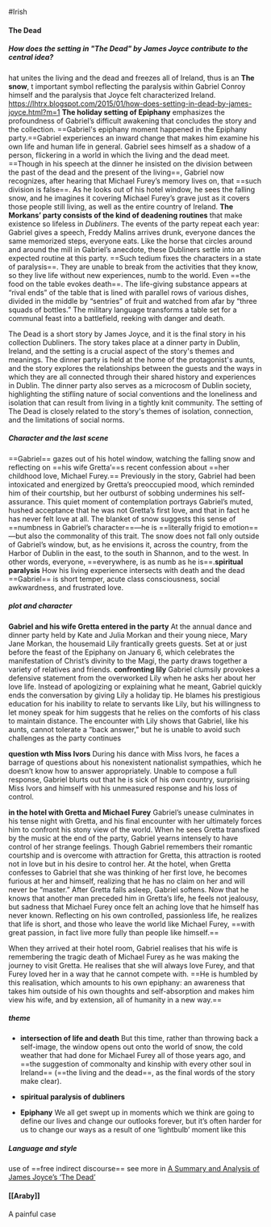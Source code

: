 #Irish



#### The Dead

##### How does the setting in "The Dead" by James Joyce contribute to the central idea?
hat unites the living and the dead and freezes all of Ireland, thus is an
**The snow**, t important symbol reflecting the paralysis within Gabriel Conroy himself and the paralysis that Joyce felt characterized Ireland.
https://lhtrx.blogspot.com/2015/01/how-does-setting-in-dead-by-james-joyce.html?m=1
**The holiday setting of Epiphany** emphasizes the profoundness of Gabriel’s difficult awakening that concludes the story and the collection. 
==Gabriel's epiphany moment happened in the Epiphany party.==Gabriel experiences an inward change that makes him examine his own life and human life in general. Gabriel sees himself as a shadow of a person, flickering in a world in which the living and the dead meet. ==Though in his speech at the dinner he insisted on the division between the past of the dead and the present of the living==, Gabriel now recognizes, after hearing that Michael Furey’s memory lives on, that ==such division is false==. As he looks out of his hotel window, he sees the falling snow, and he imagines it covering Michael Furey’s grave just as it covers those people still living, as well as the entire country of Ireland.
**The Morkans’ party consists of the kind of deadening routines** that make existence so lifeless in _Dubliners_. The events of the party repeat each year: Gabriel gives a speech, Freddy Malins arrives drunk, everyone dances the same memorized steps, everyone eats. Like the horse that circles around and around the mill in Gabriel’s anecdote, these Dubliners settle into an expected routine at this party. ==Such tedium fixes the characters in a state of paralysis==. They are unable to break from the activities that they know, so they live life without new experiences, numb to the world. Even ==the food on the table evokes death==. The life-giving substance appears at “rival ends” of the table that is lined with parallel rows of various dishes, divided in the middle by “sentries” of fruit and watched from afar by “three squads of bottles.” The military language transforms a table set for a communal feast into a battlefield, reeking with danger and death.


The Dead is a short story by James Joyce, and it is the final story in his collection Dubliners. The story takes place at a dinner party in Dublin, Ireland, and the setting is a crucial aspect of the story's themes and meanings. The dinner party is held at the home of the protagonist's aunts, and the story explores the relationships between the guests and the ways in which they are all connected through their shared history and experiences in Dublin. The dinner party also serves as a microcosm of Dublin society, highlighting the stifling nature of social conventions and the loneliness and isolation that can result from living in a tightly knit community. The setting of The Dead is closely related to the story's themes of isolation, connection, and the limitations of social norms.



##### Character and the last scene
==Gabriel== gazes out of his hotel window, watching the falling snow and reflecting on ==his wife Gretta’==s recent confession about ==her childhood love, Michael Furey.== 
Previously in the story, Gabriel had been intoxicated and energized by Gretta’s preoccupied mood, which reminded him of their courtship, but her outburst of sobbing undermines his self-assurance. This quiet moment of contemplation portrays Gabriel’s muted, hushed acceptance that he was not Gretta’s first love, and that in fact he has never felt love at all. The blanket of snow suggests this sense of ==numbness in Gabriel’s character==—he is ==literally frigid to emotion==—but also the commonality of this trait. The snow does not fall only outside of Gabriel’s window, but, as he envisions it, across the country, from the Harbor of Dublin in the east, to the south in Shannon, and to the west. In other words, everyone, ==everywhere, is as numb as he is==.**spiritual paralysis**
How his living experience intersects with death and the dead
==Gabriel== is short temper, acute class consciousness, social awkwardness, and frustrated love.




##### plot and character
**Gabriel and his wife Gretta entered in the party**
At the annual dance and dinner party held by Kate and Julia Morkan and their young niece, Mary Jane Morkan, the housemaid Lily frantically greets guests. Set at or just before the feast of the Epiphany on January 6, which celebrates the manifestation of Christ’s divinity to the Magi, the party draws together a variety of relatives and friends.
**confronting lily**
Gabriel clumsily provokes a defensive statement from the overworked Lily when he asks her about her love life. Instead of apologizing or explaining what he meant, Gabriel quickly ends the conversation by giving Lily a holiday tip. He blames his prestigious education for his inability to relate to servants like Lily, but his willingness to let money speak for him suggests that he relies on the comforts of his class to maintain distance. The encounter with Lily shows that Gabriel, like his aunts, cannot tolerate a “back answer,” but he is unable to avoid such challenges as the party continues

**question wth Miss Ivors**
During his dance with Miss Ivors, he faces a barrage of questions about his nonexistent nationalist sympathies, which he doesn’t know how to answer appropriately. Unable to compose a full response, Gabriel blurts out that he is sick of his own country, surprising Miss Ivors and himself with his unmeasured response and his loss of control.

**in the hotel with Gretta and Michael Furey**
Gabriel’s unease culminates in his tense night with Gretta, and his final encounter with her ultimately forces him to confront his stony view of the world. When he sees Gretta transfixed by the music at the end of the party, Gabriel yearns intensely to have control of her strange feelings. Though Gabriel remembers their romantic courtship and is overcome with attraction for Gretta, this attraction is rooted not in love but in his desire to control her. At the hotel, when Gretta confesses to Gabriel that she was thinking of her first love, he becomes furious at her and himself, realizing that he has no claim on her and will never be “master.” After Gretta falls asleep, Gabriel softens. Now that he knows that another man preceded him in Gretta’s life, he feels not jealousy, but sadness that Michael Furey once felt an aching love that he himself has never known. Reflecting on his own controlled, passionless life, he realizes that life is short, and those who leave the world like Michael Furey, ==with great passion, in fact live more fully than people like himself.==

When they arrived at their hotel room, Gabriel realises that his wife is remembering the tragic death of Michael Furey as he was making the journey to visit Gretta. He realises that she will always love Furey, and that Furey loved her in a way that he cannot compete with. ==He is humbled by this realisation, which amounts to his own epiphany: an awareness that takes him outside of his own thoughts and self-absorption and makes him view his wife, and by extension, all of humanity in a new way.==


##### theme
- **intersection of life and death**
But this time, rather than throwing back a self-image, the window opens out onto the world of snow, the cold weather that had done for Michael Furey all of those years ago, and ==the suggestion of commonalty and kinship with every other soul in Ireland== (==the living and the dead==, as the final words of the story make clear).


- **spiritual paralysis of dubliners** 

- **Epiphany** 
We all get swept up in moments which we think are going to define our lives and change our outlooks forever, but it’s often harder for us to change our ways as a result of one ‘lightbulb’ moment like this

##### Language and style

use of ==free indirect discourse== see more in [A Summary and Analysis of James Joyce’s ‘The Dead’](https://interestingliterature.com/2021/05/james-joyce-the-dead-summary-analysis/?utm_source=rss&utm_medium=rss&utm_campaign=james-joyce-the-dead-summary-analysis)

#### [[Araby]]


A painful case